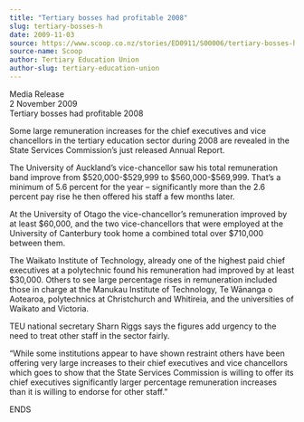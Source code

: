 ```yaml
---
title: "Tertiary bosses had profitable 2008"
slug: tertiary-bosses-h
date: 2009-11-03
source: https://www.scoop.co.nz/stories/ED0911/S00006/tertiary-bosses-h
source-name: Scoop
author: Tertiary Education Union
author-slug: tertiary-education-union
---
```


<p>Media Release<br>2 November 2009<br>Tertiary bosses had
profitable 2008</p>

<p>Some large remuneration increases for the
chief executives and vice chancellors in the tertiary
education sector during 2008 are revealed in the State
Services Commission’s just released Annual Report.</p>

<p>The
University of Auckland’s vice-chancellor saw his total
remuneration band improve from $520,000-$529,999 to
$560,000-$569,999.  That’s a minimum of 5.6 percent for
the year – significantly more than the 2.6 percent pay
rise he then offered his staff a few months later.</p>

<p>At the
University of Otago the vice-chancellor’s remuneration
improved by at least $60,000, and the two vice-chancellors
that were employed at the University of Canterbury took home
a combined total over $710,000 between them.</p>

<p>The Waikato
Institute of Technology, already one of the highest paid
chief executives at a polytechnic found his remuneration had
improved by at least $30,000. Others to see large percentage
rises in remuneration included those in charge at the
Manukau Institute of Technology, Te Wānanga o Aotearoa,
polytechnics at Christchurch and Whitireia, and the
universities of Waikato and Victoria.<p>

<p>TEU national
secretary Sharn Riggs says the figures add urgency to the
need to treat other staff in the sector fairly.<p>

<p>“While
some institutions appear to have shown restraint others have
been offering very large increases to their chief executives
and vice chancellors which goes to show that the State
Services Commission is willing to offer its chief executives
significantly larger percentage remuneration increases than
it is willing to endorse for other
staff.”</p>

<p>ENDS<p>


